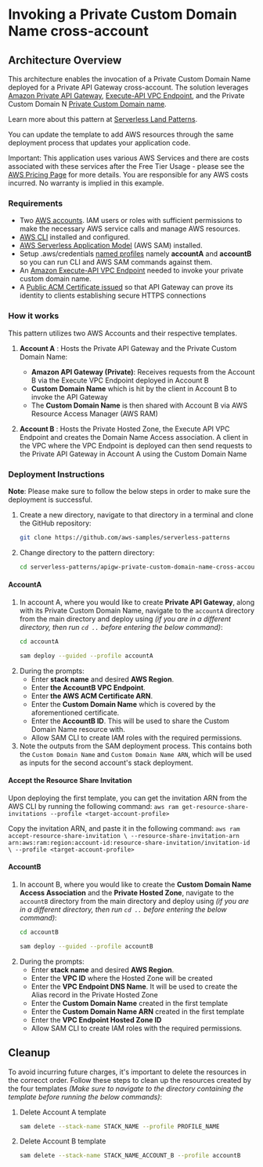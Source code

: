 # Invoking a Private Custom Domain Name cross-account

## Architecture Overview

This architecture enables the invocation of a Private Custom Domain Name deployed for a Private API Gateway cross-account. The solution leverages [Amazon Private API Gateway](https://docs.aws.amazon.com/apigateway/latest/developerguide/apigateway-private-apis.html), [Execute-API VPC Endpoint](https://docs.aws.amazon.com/vpc/latest/privatelink/create-interface-endpoint.html), and the Private Custom Domain N [Private Custom Domain name](https://docs.aws.amazon.com/apigateway/latest/developerguide/apigateway-private-custom-domains.html). 

Learn more about this pattern at [Serverless Land Patterns](https://serverlessland.com/patterns/apigw-private-custom-domain-name-cross-account).

You can update the template to add AWS resources through the same deployment process that updates your application code.

Important: This application uses various AWS Services and there are costs associated with these services after the Free Tier Usage - please see the [AWS Pricing Page](https://aws.amazon.com/pricing/) for more details. You are responsible for any AWS costs incurred. No warranty is implied in this example.

### Requirements

- Two [AWS accounts](https://signin.aws.amazon.com/signup?request_type=register). IAM users or roles with sufficient permissions to make the necessary AWS service calls and manage AWS resources.
- [AWS CLI](https://docs.aws.amazon.com/cli/latest/userguide/getting-started-install.html) installed and configured.
- [AWS Serverless Application Model](https://docs.aws.amazon.com/serverless-application-model/latest/developerguide/install-sam-cli.html)  (AWS SAM) installed.
- Setup .aws/credentials [named profiles](https://docs.aws.amazon.com/cli/latest/userguide/cli-configure-files.html) namely **accountA** and **accountB** so you can run CLI and AWS SAM commands against them.
- An [Amazon Execute-API VPC Endpoint](https://docs.aws.amazon.com/vpc/latest/privatelink/create-interface-endpoint.html) needed to invoke your private custom domain name.
- A [Public ACM Certificate issued](https://docs.aws.amazon.com/acm/latest/userguide/gs-acm-request-public.html) so that API Gateway can prove its identity to clients establishing secure HTTPS connections

### How it works

This pattern utilizes two AWS Accounts and their respective templates. 

1. **Account A** : Hosts the Private API Gateway and the Private Custom Domain Name:
    -  **Amazon API Gateway (Private)**: Receives requests from the Account B via the Execute VPC Endpoint deployed in Account B
    - **Custom Domain Name** which is hit by the client in Account B to invoke the API Gateway
    - The **Custom Domain Name** is then shared with Account B via AWS Resource Access Manager (AWS RAM)

2. **Account B** : Hosts the Private Hosted Zone, the Execute API VPC Endpoint and creates the Domain Name Access association. A client in the VPC where the VPC Endpoint is deployed can then send requests to the Private API Gateway in Account A using the Custom Domain Name


### Deployment Instructions

**Note**: Please make sure to follow the below steps in order to make sure the deployment is successful. 

1.  Create a new directory, navigate to that directory in a terminal and clone the GitHub repository:
    ``` bash
    git clone https://github.com/aws-samples/serverless-patterns
    ```
2. Change directory to the pattern directory:
    ```bash
    cd serverless-patterns/apigw-private-custom-domain-name-cross-account
    ```

#### AccountA

1. In account A, where you would like to create **Private API Gateway**, along with its Private Custom Domain Name, navigate to the `accountA` directory from the main directory and deploy using *(if you are in a different directory, then run `cd ..` before entering the below command)*:
    ```bash
    cd accountA
    
    sam deploy --guided --profile accountA

2. During the prompts:
    -  Enter **stack name** and desired **AWS Region**.
    -  Enter **the AccountB VPC Endpoint**. 
    -  Enter **the AWS ACM Certificate ARN**.
    -  Enter the **Custom Domain Name** which is covered by the aforementioned certificate.
    - Enter the **AccountB ID**. This will be used to share the Custom Domain Name resource with.
    -  Allow SAM CLI to create IAM roles with the required permissions.
3. Note the outputs from the SAM deployment process. This contains both the `Custom Domain Name` and `Custom Domain Name ARN`, which will be used as inputs for the second account's stack deployment.

#### Accept the Resource Share Invitation
Upon deploying the first template, you can get the invitation ARN from the AWS CLI by running the following command:
    ```
    aws ram get-resource-share-invitations --profile <target-account-profile>
    ```

Copy the invitation ARN, and paste it in the following command:
    ```
    aws ram accept-resource-share-invitation \
    --resource-share-invitation-arn arn:aws:ram:region:account-id:resource-share-invitation/invitation-id \
    --profile <target-account-profile>
    ```

#### AccountB
1. In account B, where you would like to create the **Custom Domain Name Access Association** and the **Private Hosted Zone**, navigate to the `accountB` directory from the main directory and deploy using *(if you are in a different directory, then run `cd ..` before entering the below command)*:
    ```bash
    cd accountB
    
    sam deploy --guided --profile accountB
    ```
2. During the prompts:
    -  Enter **stack name** and desired **AWS Region**.
    -  Enter the **VPC ID** where the Hosted Zone will be created
    -  Enter the **VPC Endpoint DNS Name**. It will be used to create the Alias record in the Private Hosted Zone
    -  Enter the **Custom Domain Name** created in the first template
    -  Enter the **Custom Domain Name ARN** created in the first template
    -  Enter the **VPC Endpoint Hosted Zone ID**
    -  Allow SAM CLI to create IAM roles with the required permissions.


## Cleanup
To avoid incurring future charges, it's important to delete the resources in the correcct order. Follow these steps to clean up the resources created by the four templates *(Make sure to navigate to the directory containing the template before running the below commands)*:

1. Delete Account A template 
    ```bash
    sam delete --stack-name STACK_NAME --profile PROFILE_NAME
    ```
2. Delete Account B template 
    ```bash
    sam delete --stack-name STACK_NAME_ACCOUNT_B --profile accountB
    ```